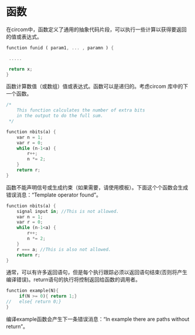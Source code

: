# 函数

在circom中，函数定义了通用的抽象代码片段，可以执行一些计算以获得要返回的值或表达式。

```rust
function funid ( param1, ... , paramn ) {

 .....

 return x;
}
```

函数计算数值（或数组）值或表达式。函数可以是递归的。考虑circom 库中的下一个函数。

```rust
/*
    This function calculates the number of extra bits 
    in the output to do the full sum.
 */

function nbits(a) {
    var n = 1;
    var r = 0;
    while (n-1<a) {
        r++;
        n *= 2;
    }
    return r;
}
```

函数不能声明信号或生成约束（如果需要，请使用模板）。下面这个个函数会生成错误消息：“Template operator found”。

```rust
function nbits(a) {
    signal input in; //This is not allowed.
    var n = 1;
    var r = 0;
    while (n-1<a) {
        r++;
        n *= 2;
    }
    r === a; //This is also not allowed.
    return r;
}
```

通常，可以有许多返回语句，但是每个执行跟踪必须以返回语句结束(否则将产生编译错误)。return语句的执行将控制返回给函数的调用者。

```rust
function example(N){
     if(N >= 0){ return 1;}
//   else{ return 0;}
}
```

编译example函数会产生下一条错误消息：“In example there are paths without return”。
